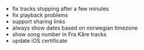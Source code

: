 - fix tracks stopping after a few minutes
- fix playback problems
- support sharing links
- always show dates based on norwegian timezone
- show song number in Fra Kåre tracks
- update iOS certificate
